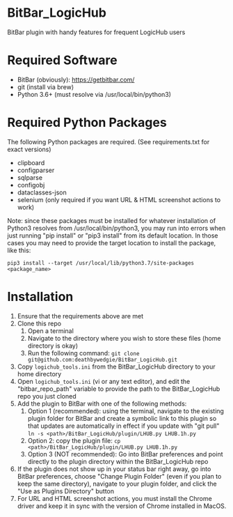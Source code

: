 # BitBar_LogicHub
BitBar plugin with handy features for frequent LogicHub users

# Required Software
* BitBar (obviously): https://getbitbar.com/
* git (install via brew)
* Python 3.6+ (must resolve via /usr/local/bin/python3)

# Required Python Packages
The following Python packages are required. (See requirements.txt for exact versions)

* clipboard
* configparser
* sqlparse
* configobj
* dataclasses-json
* selenium (only required if you want URL & HTML screenshot actions to work)

Note: since these packages must be installed for whatever installation of 
Python3 resolves from /usr/local/bin/python3, you may run into errors when just 
running "pip install" or "pip3 install" from its default location. In those 
cases you may need to provide the target location to install the package, like 
this:

`pip3 install --target /usr/local/lib/python3.7/site-packages <package_name>`


# Installation
1. Ensure that the requirements above are met
1. Clone this repo
   1. Open a terminal
   1. Navigate to the directory where you wish to store these files (home directory is okay)
   1. Run the following command: 
   `git clone git@github.com:deathbywedgie/BitBar_LogicHub.git`
1. Copy `logichub_tools.ini` from the BitBar_LogicHub directory to your home directory
1. Open `logichub_tools.ini` (vi or any text editor), and edit the "bitbar_repo_path" variable to provide the path to the BitBar_LogicHub repo you just cloned
1. Add the plugin to BitBar with one of the following methods:
   1. Option 1 (recommended): using the terminal, navigate to the existing plugin folder for BitBar and create a symbolic link to this plugin so that updates are automatically in effect if you update with "git pull" `ln -s <path>/BitBar_LogicHub/plugin/LHUB.py LHUB.1h.py`
   1. Option 2: copy the plugin file: `cp <path>/BitBar_LogicHub/plugin/LHUB.py LHUB.1h.py`
   1. Option 3 (NOT recommended): Go into BitBar preferences and point directly to the plugin directory within the BitBar_LogicHub repo
1. If the plugin does not show up in your status bar right away, go into BitBar preferences, choose "Change Plugin Folder" (even if you plan to keep the same directory), navigate to your plugin folder, and click the "Use as Plugins Directory" button
1. For URL and HTML screenshot actions, you must install the Chrome driver and keep it in sync with the version of Chrome installed in MacOS.
